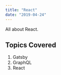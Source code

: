 ```yaml
---
title: "React"
date: "2019-04-24"
---
```


All about React.

## Topics Covered

1. Gatsby
2. GraphQL
3. React